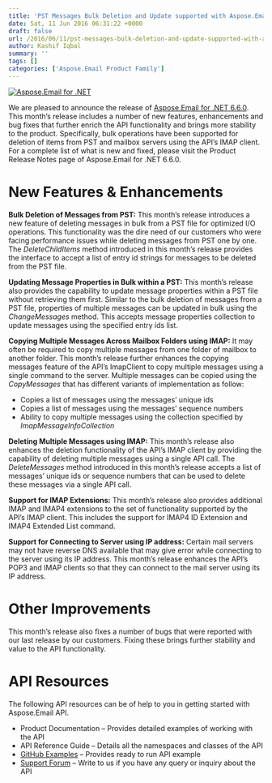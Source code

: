 ```yaml
---
title: 'PST Messages Bulk Deletion and Update supported with Aspose.Email for .NET 6.6.0'
date: Sat, 11 Jun 2016 06:31:22 +0000
draft: false
url: /2016/06/11/pst-messages-bulk-deletion-and-update-supported-with-aspose.email-for-.net-6.6.0/
author: Kashif Iqbal
summary: ''
tags: []
categories: ['Aspose.Email Product Family']
---
```


[![Aspose.Email for .NET][1]](https://products.aspose.com/email)

We are pleased to announce the release of [Aspose.Email for .NET 6.6.0][2]. This month’s release includes a number of new features, enhancements and bug fixes that further enrich the API functionality and brings more stability to the product. Specifically, bulk operations have been supported for deletion of items from PST and mailbox servers using the API’s IMAP client. For a complete list of what is new and fixed, please visit the Product Release Notes page of Aspose.Email for .NET 6.6.0.

# New Features & Enhancements

**Bulk Deletion of Messages from PST:** This month’s release introduces a new feature of deleting messages in bulk from a PST file for optimized I/O operations. This functionality was the dire need of our customers who were facing performance issues while deleting messages from PST one by one. The _DeleteChildItems_ method introduced in this month’s release provides the interface to accept a list of entry id strings for messages to be deleted from the PST file.

**Updating Message Properties in Bulk within a PST:** This month’s release also provides the capability to update message properties within a PST file without retrieving them first. Similar to the bulk deletion of messages from a PST file, properties of multiple messages can be updated in bulk using the _ChangeMessages_ method. This accepts message properties collection to update messages using the specified entry ids list.

**Copying Multiple Messages Across Mailbox Folders using IMAP:** It may often be required to copy multiple messages from one folder of mailbox to another folder. This month’s release further enhances the copying messages feature of the API’s ImapClient to copy multiple messages using a single command to the server. Multiple messages can be copied using the _CopyMessages_ that has different variants of implementation as follow:

*   Copies a list of messages using the messages’ unique ids
*   Copies a list of messages using the messages’ sequence numbers
*   Ability to copy multiple messages using the collection specified by _ImapMessageInfoCollection_

**Deleting Multiple Messages using IMAP:** This month’s release also enhances the deletion functionality of the API’s IMAP client by providing the capability of deleting multiple messages using a single API call. The _DeleteMessages_ method introduced in this month’s release accepts a list of messages’ unique ids or sequence numbers that can be used to delete these messages via a single API call.

**Support for IMAP Extensions:** This month’s release also provides additional IMAP and IMAP4 extensions to the set of functionality supported by the API’s IMAP client. This includes the support for IMAP4 ID Extension and IMAP4 Extended List command.

**Support for Connecting to Server using IP address:** Certain mail servers may not have reverse DNS available that may give error while connecting to the server using its IP address. This month’s release enhances the API’s POP3 and IMAP clients so that they can connect to the mail server using its IP address.

# Other Improvements

This month’s release also fixes a number of bugs that were reported with our last release by our customers. Fixing these brings further stability and value to the API functionality.

# API Resources

The following API resources can be of help to you in getting started with Aspose.Email API.

*   Product Documentation – Provides detailed examples of working with the API
*   API Reference Guide – Details all the namespaces and classes of the API
*   [GitHub Examples][3] – Provides ready to run API example
*   [Support Forum][4] – Write to us if you have any query or inquiry about the API




[1]: https://blog.aspose.com/wp-content/uploads/sites/2/2016/06/Aspose.Email-for-.NET_.png "Aspose.Email for .NET"
[2]: http://www.aspose.com/downloads/email/net
[3]: https://github.com/asposeemail/Aspose_Email_NET
[4]: http://www.aspose.com/community/forums/aspose.email-product-family/188/showforum.aspx




